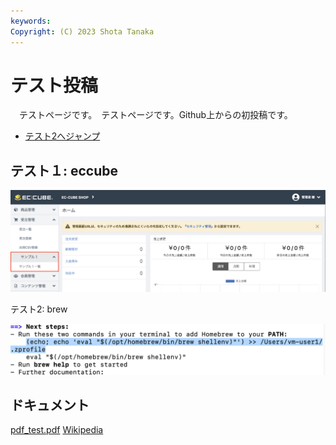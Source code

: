 ```yaml
---
keywords:
Copyright: (C) 2023 Shota Tanaka
---
```


# テスト投稿

　テストページです。　テストページです。Github上からの初投稿です。
 
- [テスト2へジャンプ](#test2)

## テスト１: eccube

![EC-CUBE](./img_eccube.png)

<span id="test2">テスト2: brew</span>

![](img_brew_path.png)
  
## ドキュメント

[pdf_test.pdf](pdf_test.pdf)
[Wikipedia](https://ja.wikipedia.org/wiki/%E3%83%8D%E3%82%AE)
